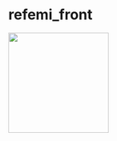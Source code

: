 # refemi_front
<img src="https://user-images.githubusercontent.com/73298340/147211117-be0c498c-3785-47cb-8a97-706c24f2a595.png" width="200" />

